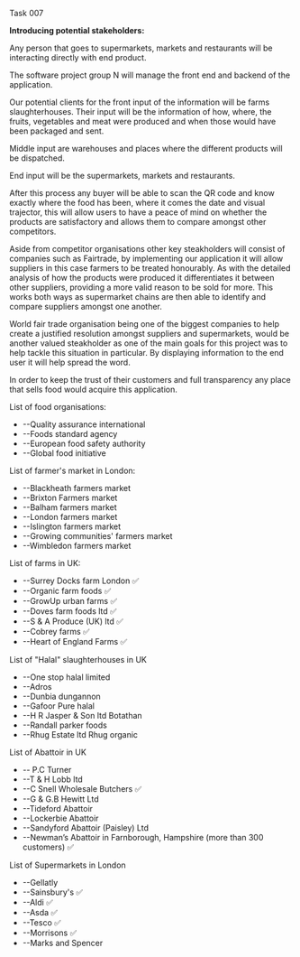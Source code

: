 Task 007

**Introducing potential stakeholders:**

Any person that goes to supermarkets, markets and restaurants will be interacting directly with end product.

The software project group N will manage the front end and backend of the application.

Our potential clients for the front input of the information will be farms slaughterhouses. Their input will be the information of how, where, the fruits, vegetables and meat were produced and when those would have been packaged and sent.

Middle input are warehouses and places where the different products will be dispatched.

End input will be the supermarkets, markets and restaurants.

After this process any buyer will be able to scan the QR code and know exactly where the food has been, where it comes the date and visual trajector, this will allow users to have a peace of mind on whether the products are satisfactory and allows them to compare amongst other competitors.


Aside from competitor organisations other key steakholders will consist of companies such as Fairtrade, by implementing our application it will allow suppliers in this case farmers to be treated honourably. As with the detailed analysis of how the products were produced it differentiates it between other suppliers, providing a more valid reason to be sold for more. This works both ways as supermarket chains are then able to identify and compare suppliers amongst one another.

World fair trade organisation being one of the biggest companies to help create a justified resolution amongst suppliers and supermarkets, would be another valued steakholder as one of the main goals for this project was to help tackle this situation in particular. By displaying information to the end user it will help spread the word.


In order to keep the trust of their customers and full transparency any place that sells food would acquire this application.

List of food organisations:

- --Quality assurance international
- --Foods standard agency
- --European food safety authority
- --Global food initiative


List of farmer&#39;s market in London:

- --Blackheath farmers market
- --Brixton Farmers market
- --Balham farmers market
- --London farmers market
- --Islington farmers market
- --Growing communities&#39; farmers market
- --Wimbledon farmers market

List of farms in UK:

- --Surrey Docks farm London                                ✅
- --Organic farm foods                                      ✅
- --GrowUp urban farms  ✅
- --Doves farm foods ltd ✅
- --S &amp; A Produce (UK) ltd ✅
- --Cobrey farms  ✅
- --Heart of England Farms ✅


List of &quot;Halal&quot; slaughterhouses in UK

- --One stop halal limited
- --Adros
- --Dunbia dungannon
- --Gafoor Pure halal
- --H R Jasper &amp; Son ltd Botathan
- --Randall parker foods
- --Rhug Estate ltd Rhug organic

List of Abattoir in UK

- -- P.C Turner
- --T &amp; H Lobb ltd
- --C Snell Wholesale Butchers ✅
- --G &amp; G.B Hewitt Ltd
- --Tideford Abattoir
- --Lockerbie Abattoir
- --Sandyford Abattoir (Paisley) Ltd
- --Newman’s Abattoir in Farnborough, Hampshire (more than 300 customers) ✅

List of Supermarkets in London

- --Gellatly
- --Sainsbury&#39;s ✅
- --Aldi ✅
- --Asda  ✅
- --Tesco ✅
- --Morrisons ✅
- --Marks and Spencer



